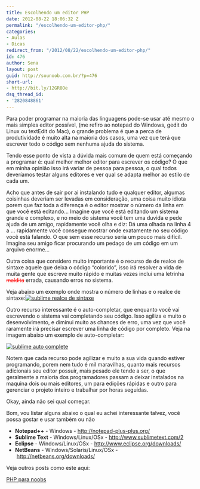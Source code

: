 ```yaml
---
title: Escolhendo um editor PHP
date: 2012-08-22 18:06:32 Z
permalink: "/escolhendo-um-editor-php/"
categories:
- Aulas
- Dicas
redirect_from: "/2012/08/22/escolhendo-um-editor-php/"
id: 476
author: Sena
layout: post
guid: http://sounoob.com.br/?p=476
short-url:
- http://bit.ly/12GR8Oe
dsq_thread_id:
- '2820848861'
---
```


Para poder programar na maioria das linguagens pode-se usar até mesmo o mais simples editor possível, (me refiro ao notepad do Windows, gedit do Linux ou textEdit do Mac), o grande problema é que a perca de produtividade é muito alta na maioria dos casos, uma vez que terá que escrever todo o código sem nenhuma ajuda do sistema.

Tendo esse ponto de vista a dúvida mais comum de quem está começando a programar é: qual melhor melhor editor para escrever os código? O que em minha opinião isso irá variar de pessoa para pessoa, o qual todos deveríamos testar alguns editores e ver qual se adapta melhor ao estilo de cada um.<!--more-->

Acho que antes de sair por ai instalando tudo e qualquer editor, algumas coisinhas deveriam ser levadas em consideração, uma coisa muito idiota porem que faz toda a diferença é o editor mostrar o número da linha em que você está editando… Imagine que você está editando um sistema grande e complexo, e no meio do sistema você tem uma duvida e pede ajuda de um amigo, rapidamente você olha e diz: Dá uma olhada na linha 4 a … rapidamente você consegue mostrar onde exatamente no seu código você está falando. O que sem esse recurso seria um pouco mais difícil. Imagina seu amigo ficar procurando um pedaço de um código em um arquivo enorme…

Outra coisa que considero muito importante é o recurso de de realce de sintaxe aquele que deixa o código “colorido”, isso irá resolver a vida de muita gente que escreve muito rápido e muitas vezes inclui uma letrinha <del style="color: #ff0000;">maldita</del> errada, causando erros no sistema.

Veja abaixo um exemplo onde mostra o número de linhas e o realce de sintaxe:[<img class="aligncenter size-full wp-image-480" title="sublime realce de sintaxe" alt="sublime realce de sintaxe" src="./assets/uploads/2012/08/sublime_realce-de-sintaxe.png" srcset="./assets/uploads/2012/08/sublime_realce-de-sintaxe.png 627w, ./assets/uploads/2012/08/sublime_realce-de-sintaxe-300x222.png 300w" sizes="(max-width: 627px) 100vw, 627px" />](./assets/uploads/2012/08/sublime_realce-de-sintaxe.png)

Outro recurso interessante é o auto-completar, que enquanto você vai escrevendo o sistema vai completando seu código. Isso agiliza e muito o desenvolvimento, e diminui muito as chances de erro, uma vez que você raramente irá precisar escrever uma linha de código por completo. Veja na imagem abaixo um exemplo de auto-completar:

[<img class="aligncenter size-full wp-image-478" title="sublime auto complete" alt="sublime auto complete" src="./assets/uploads/2012/08/sublime_auto-complete.png" srcset="./assets/uploads/2012/08/sublime_auto-complete.png 627w, ./assets/uploads/2012/08/sublime_auto-complete-300x222.png 300w" sizes="(max-width: 627px) 100vw, 627px" />](./assets/uploads/2012/08/sublime_auto-complete.png)
  
Notem que cada recurso pode agilizar e muito a sua vida quando estiver programando, porem nem tudo é mil maravilhas, quanto mais recursos adicionais seu editor possuir, mais pesado ele tende a ser, o que geralmente a maioria dos programadores passam a deixar instalados na maquina dois ou mais editores, um para edições rápidas e outro para gerenciar o projeto inteiro e trabalhar por horas seguidas.

Okay, ainda não sei qual começar.

Bom, vou listar alguns abaixo o qual eu achei interessante talvez, você possa gostar e usar também ou não

  * **Notepad++** - Windows - <a title="Notepad++" href="http://notepad-plus-plus.org/" target="_blank">http://notepad-plus-plus.org/</a>
  * **Sublime Text** - Windows/Linux/OSx - <a title="Sublime" href="http://www.sublimetext.com/2" target="_blank">http://www.sublimetext.com/2</a>
  * **Eclipse** - Windows/Linux/OSx - <a title="Eclipse" href="http://www.eclipse.org/downloads/" target="_blank">http://www.eclipse.org/downloads/</a>
  * **NetBeans** - Windows/Solaris/Linux/OSx - <a title="NetBeans" href="http://netbeans.org/downloads/" target="_blank">http://netbeans.org/downloads/</a>

Veja outros posts como este aqui:
  
[PHP para noobs](./php-para-noobs/ "PHP para Noobs")
